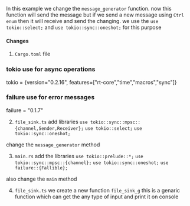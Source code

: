 In this example we change the `message_generator` function.
now this function will send the message but if we send a new message using `Ctrl enum` then it will receive and send the changing.
we use the `use tokio::select;` and `use tokio::sync::oneshot;` for this purpose

#### Changes
1. `Cargo.toml` file 
### tokio use for async operations
tokio = {version="0.2.16", features=["rt-core","time","macros","sync"]}
### failure use for error messages
failure = "0.1.7"

2. `file_sink.ts`
add libraries
`use tokio::sync::mpsc::{channel,Sender,Receiver};`
`use tokio::select;`
`use tokio::sync::oneshot;`

change the `message_generator` method


3. `main.rs`
add the libraries
`use tokio::prelude::*;`
`use tokio::sync::mpsc::{channel};`
`use tokio::sync::oneshot;`
`use failure::{Fallible};`

also change the     `main` method

4. `file_sink.ts`
we create a new function `file_sink_g` this is a genaric function which can get the any type of input and print it on console
